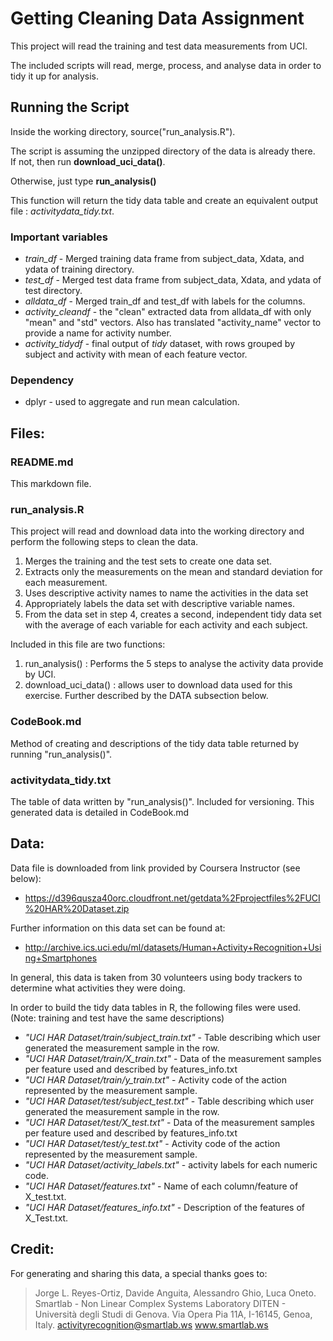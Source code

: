 # Getting Cleaning Data Assignment

This project will read the training and test data measurements from UCI.

The included scripts will read, merge, process, and analyse data in order to tidy it up for analysis.

## Running the Script

Inside the working directory, source("run_analysis.R").

The script is assuming the unzipped directory of the data is already there.  
If not, then run __download_uci_data()__.

Otherwise, just type __run_analysis()__

This function will return the tidy data table and create an equivalent output file : _activitydata_tidy.txt_.

### Important variables

* _train_df_ - Merged training data frame from subject_data, Xdata, and ydata of training directory.
* _test_df_ - Merged test data frame from subject_data, Xdata, and ydata of test directory.
* _alldata_df_ - Merged train_df and test_df with labels for the columns.
* _activity_cleandf_ - the "clean" extracted data from alldata_df with only "mean" and "std" vectors.  Also has translated "activity_name" vector to provide a name for activity number.
* _activity_tidydf_ - final output of _tidy_ dataset, with rows grouped by subject and activity with mean of each feature vector.

### Dependency

* dplyr - used to aggregate and run mean calculation.

## Files:

### README.md

This markdown file.

### run_analysis.R

This project will read and download data into the working directory and 
perform the following steps to clean the data.

1. Merges the training and the test sets to create one data set.
2. Extracts only the measurements on the mean and standard deviation for each measurement.
3. Uses descriptive activity names to name the activities in the data set
4. Appropriately labels the data set with descriptive variable names.
5. From the data set in step 4, creates a second, independent tidy data set with the average of each variable for each activity and each subject.

Included in this file are two functions:

1. run_analysis() : Performs the 5 steps to analyse the activity data provide by UCI.
2. download_uci_data() : allows user to download data used for this exercise.  Further described by the DATA subsection below. 

### CodeBook.md

Method of creating and descriptions of the tidy data table returned by running "run_analysis()".

### activitydata_tidy.txt

The table of data written by "run_analysis()".  Included for versioning. This generated data is detailed in CodeBook.md

## Data:

Data file is downloaded from link provided by Coursera Instructor (see below):

* https://d396qusza40orc.cloudfront.net/getdata%2Fprojectfiles%2FUCI%20HAR%20Dataset.zip

Further information on this data set can be found at:

* http://archive.ics.uci.edu/ml/datasets/Human+Activity+Recognition+Using+Smartphones

In general, this data is taken from 30 volunteers using body trackers to determine what activities they were doing.  

In order to build the tidy data tables in R, the following files were used. (Note: training and test have the same descriptions)

* _"UCI HAR Dataset/train/subject_train.txt"_ - Table describing which user generated the measurement sample in the row.
* _"UCI HAR Dataset/train/X_train.txt"_ - Data of the measurement samples per feature used and described by features_info.txt
* _"UCI HAR Dataset/train/y_train.txt"_ - Activity code of the action represented by the measurement sample. 
* _"UCI HAR Dataset/test/subject_test.txt"_ - Table describing which user generated the measurement sample in the row.
* _"UCI HAR Dataset/test/X_test.txt"_ - Data of the measurement samples per feature used and described by features_info.txt
* _"UCI HAR Dataset/test/y_test.txt"_ - Activity code of the action represented by the measurement sample. 
* _"UCI HAR Dataset/activity_labels.txt"_ - activity labels for each numeric code.
* _"UCI HAR Dataset/features.txt"_ - Name of each column/feature of X_test.txt.
* _"UCI HAR Dataset/features_info.txt"_ - Description of the features of X_Test.txt.

## Credit:

For generating and sharing this data, a special thanks goes to:

>Jorge L. Reyes-Ortiz, Davide Anguita, Alessandro Ghio, Luca Oneto.
>Smartlab - Non Linear Complex Systems Laboratory
>DITEN - Università degli Studi di Genova.
>Via Opera Pia 11A, I-16145, Genoa, Italy.
>activityrecognition@smartlab.ws
>www.smartlab.ws

